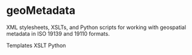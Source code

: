 # geoMetadata
XML stylesheets, XSLTs, and Python scripts for working with geospatial metadata in ISO 19139 and 19110 formats.

Templates
XSLT
Python
